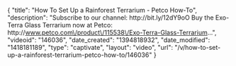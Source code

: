 {
    "title": "How To Set Up a Rainforest Terrarium - Petco How-To",
    "description": "Subscribe to our channel: http:\/\/bit.ly\/12dY9oO Buy the Exo-Terra Glass Terrarium now at Petco: http:\/\/www.petco.com\/product\/115538\/Exo-Terra-Glass-Terrarium...",
    "videoid": "146036",
    "date_created": "1394818932",
    "date_modified": "1418181189",
    "type": "captivate",
    "layout": "video",
    "url": "\/v\/how-to-set-up-a-rainforest-terrarium-petco-how-to\/146036"
}